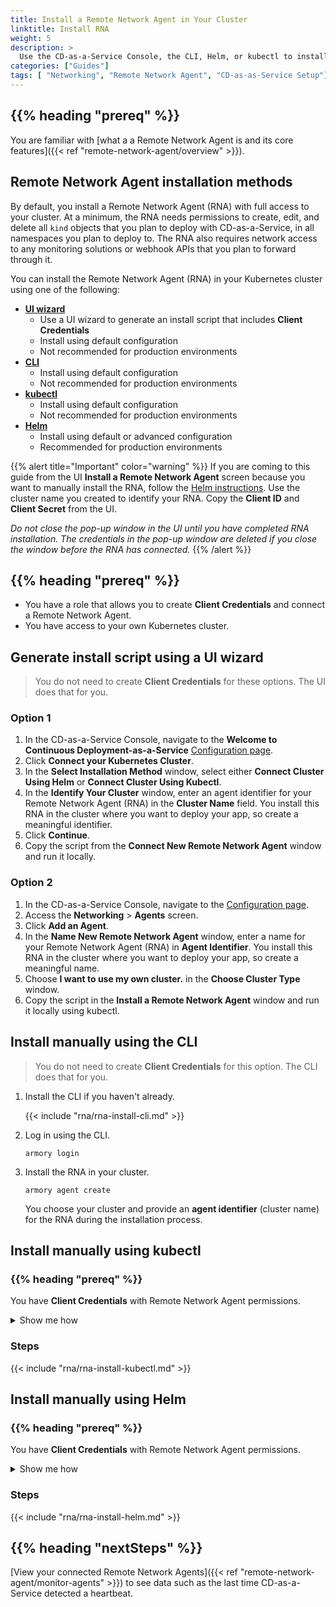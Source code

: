 ```yaml
---
title: Install a Remote Network Agent in Your Cluster
linktitle: Install RNA
weight: 5
description: >
  Use the CD-as-a-Service Console, the CLI, Helm, or kubectl to install a CD-as-a-Service Remote Network Agent in your Kubernetes cluster. 
categories: ["Guides"]
tags: [ "Networking", "Remote Network Agent", "CD-as-as-Service Setup"]
---
```


<!-- The CDaaS UI links to this page. Do not change the title. -->

## {{% heading "prereq" %}}

You are familiar with [what a a Remote Network Agent is and its core features]({{< ref "remote-network-agent/overview" >}}).

## Remote Network Agent installation methods

By default, you install a Remote Network Agent (RNA) with full access to your cluster. At a minimum, the RNA needs permissions to create, edit, and delete all `kind` objects that you plan to deploy with CD-as-a-Service, in all namespaces you plan to deploy to. The RNA also requires network access to any monitoring solutions or webhook APIs that you plan to forward through it.

You can install the Remote Network Agent (RNA) in your Kubernetes cluster using one of the following:

* [**UI wizard**](#generate-install-script-using-a-ui-wizard)
  * Use a UI wizard to generate an install script that includes **Client Credentials** 
  * Install using default configuration
  * Not recommended for production environments
* [**CLI**](#install-manually-using-the-cli)
  * Install using default configuration
  * Not recommended for production environments
* [**kubectl**](#install-manually-using-kubectl)
  * Install using default configuration
  * Not recommended for production environments
* [**Helm**](#install-manually-using-helm)
  * Install using default or advanced configuration
  * Recommended for production environments

{{% alert title="Important" color="warning" %}}
If you are coming to this guide from the UI **Install a Remote Network Agent** screen because you want to manually install the RNA, follow the [Helm instructions](#install-using-helm). Use the cluster name you created to identify your RNA. Copy the **Client ID** and **Client Secret** from the UI.

_Do not close the pop-up window in the UI until you have completed RNA installation. The credentials in the pop-up window are deleted if you close the window before the RNA has connected._
{{% /alert %}}

## {{% heading "prereq" %}}

* You have a role that allows you to create **Client Credentials** and connect a Remote Network Agent.
* You have access to your own Kubernetes cluster.

## Generate install script using a UI wizard

>You do not need to create **Client Credentials** for these options. The UI does that for you.

### Option 1

1. In the CD-as-a-Service Console, navigate to the **Welcome to Continuous Deployment-as-a-Service** [Configuration page](https://console.cloud.armory.io/configuration).
1. Click **Connect your Kubernetes Cluster**.
1. In the **Select Installation Method** window, select either **Connect Cluster Using Helm** or **Connect Cluster Using Kubectl**.
1. In the **Identify Your Cluster** window, enter an agent identifier for your Remote Network Agent (RNA) in the **Cluster Name** field. You install this RNA in the cluster where you want to deploy your app, so create a meaningful identifier.
1. Click **Continue**.
1. Copy the script from the **Connect New Remote Network Agent** window and run it locally.

### Option 2

1. In the CD-as-a-Service Console, navigate to the [Configuration page](https://console.cloud.armory.io/configuration).
1. Access the **Networking** > **Agents** screen.
1. Click **Add an Agent**.
1. In the **Name New Remote Network Agent** window, enter a name for your Remote Network Agent (RNA) in **Agent Identifier**. You install this RNA in the cluster where you want to deploy your app, so create a meaningful name.
1. Choose **I want to use my own cluster.** in the **Choose Cluster Type** window.
1. Copy the script in the **Install a Remote Network Agent** window and run it locally using kubectl.

## Install manually using the CLI

>You do not need to create **Client Credentials** for this option. The CLI does that for you.

1. Install the CLI if you haven't already.

   {{< include "rna/rna-install-cli.md" >}}

1. Log in using the CLI.

   ```shell
   armory login
   ``` 

1. Install the RNA in your cluster.

   ```shell
   armory agent create
   ```

   You choose your cluster and provide an **agent identifier** (cluster name) for the RNA during the installation process.

## Install manually using kubectl

### {{% heading "prereq" %}}

You have **Client Credentials** with Remote Network Agent permissions.

<details><summary>Show me how</summary>
{{< include "client-creds.md" >}}

</details>

### Steps

{{< include "rna/rna-install-kubectl.md" >}}

## Install manually using Helm

### {{% heading "prereq" %}}

You have **Client Credentials** with Remote Network Agent permissions.

<details><summary>Show me how</summary>
{{< include "client-creds.md" >}}
</details>

### Steps

{{< include "rna/rna-install-helm.md" >}}

## {{% heading "nextSteps" %}}

[View your connected Remote Network Agents]({{< ref "remote-network-agent/monitor-agents" >}}) to see data such as the last time CD-as-a-Service detected a heartbeat.